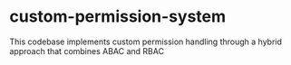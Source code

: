 # custom-permission-system
This codebase implements custom permission handling through a hybrid approach that combines ABAC and RBAC
